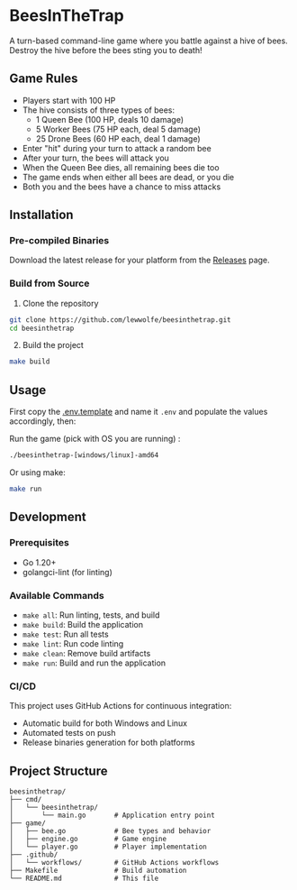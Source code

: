 # BeesInTheTrap

A turn-based command-line game where you battle against a hive of bees. Destroy the hive before the bees sting you to death!

## Game Rules
- Players start with 100 HP
- The hive consists of three types of bees:
  - 1 Queen Bee (100 HP, deals 10 damage)
  - 5 Worker Bees (75 HP each, deal 5 damage)
  - 25 Drone Bees (60 HP each, deal 1 damage)
- Enter "hit" during your turn to attack a random bee
- After your turn, the bees will attack you
- When the Queen Bee dies, all remaining bees die too
- The game ends when either all bees are dead, or you die
- Both you and the bees have a chance to miss attacks

## Installation

### Pre-compiled Binaries

Download the latest release for your platform from the [Releases](https://github.com/lewwolfe/beesinthetrap/releases) page.

### Build from Source

1. Clone the repository
```sh
git clone https://github.com/lewwolfe/beesinthetrap.git
cd beesinthetrap
```

2. Build the project
```sh
make build
```

## Usage

First copy the [.env.template](./.env.template) and name it `.env` and populate the values accordingly, then:

Run the game (pick with OS you are running) :
```sh
./beesinthetrap-[windows/linux]-amd64
```

Or using make:
```sh
make run
```

## Development

### Prerequisites

- Go 1.20+
- golangci-lint (for linting)

### Available Commands

- `make all`: Run linting, tests, and build
- `make build`: Build the application
- `make test`: Run all tests
- `make lint`: Run code linting
- `make clean`: Remove build artifacts
- `make run`: Build and run the application

### CI/CD

This project uses GitHub Actions for continuous integration:

- Automatic build for both Windows and Linux
- Automated tests on push
- Release binaries generation for both platforms

## Project Structure

```
beesinthetrap/
├── cmd/
│   └── beesinthetrap/
│       └── main.go       # Application entry point
├── game/
│   ├── bee.go            # Bee types and behavior
│   ├── engine.go         # Game engine
│   └── player.go         # Player implementation
├── .github/
│   └── workflows/        # GitHub Actions workflows
├── Makefile              # Build automation
└── README.md             # This file
```
